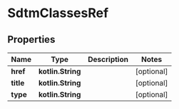 
# SdtmClassesRef

## Properties
| Name | Type | Description | Notes |
| ------------ | ------------- | ------------- | ------------- |
| **href** | **kotlin.String** |  |  [optional] |
| **title** | **kotlin.String** |  |  [optional] |
| **type** | **kotlin.String** |  |  [optional] |



